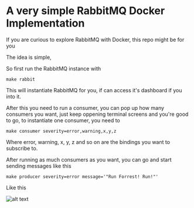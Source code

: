 # A very simple RabbitMQ Docker Implementation

If you are curious to explore RabbitMQ with Docker, this repo might be for you 


The idea is simple, 



So first run the RabbitMQ instance with 

`make rabbit`

This will instantiate RabbitMQ for you, if can access it's dashboard if you into it.

After this you need to run a consumer, you can pop up how many consumers you want, just keep
oppening terminal screens and you're good to go, to instantiate one consumer, you need to 

`make consumer severity=error,warning,x,y,z`

Where error, warning, x, y, z and so on are the bindings you want to subscribe to.

After running as much consumers as you want, you can go and start sending messages like this 

`make producer severity=error message='"Run Forrest! Run!"'`

Like this 

![alt text](http://url/to/img.png)

